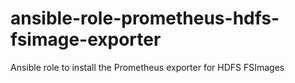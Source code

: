 # ansible-role-prometheus-hdfs-fsimage-exporter
Ansible role to install the Prometheus exporter for HDFS FSImages

